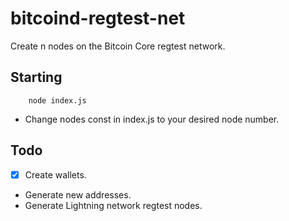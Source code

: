 # bitcoind-regtest-net
Create n nodes on the Bitcoin Core regtest network. 

## Starting
```nodejs
    node index.js
```
 - Change nodes const in index.js to your desired node number. 


 ## Todo
- [x] Create wallets.
- Generate new addresses.
- Generate Lightning network regtest nodes.